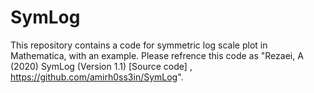 # SymLog
This repository contains a code for symmetric log scale plot in Mathematica, with an example. Please refrence this code as "Rezaei, A (2020) SymLog (Version 1.1) [Source code] , https://github.com/amirh0ss3in/SymLog".
